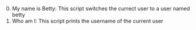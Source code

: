 0. My name is Betty: This script switches the currect user to a user named betty
1. Who am I: This script prints the username of the current user
